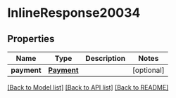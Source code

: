 # InlineResponse20034

## Properties
Name | Type | Description | Notes
------------ | ------------- | ------------- | -------------
**payment** | [**Payment**](Payment.md) |  | [optional] 

[[Back to Model list]](../README.md#documentation-for-models) [[Back to API list]](../README.md#documentation-for-api-endpoints) [[Back to README]](../README.md)



